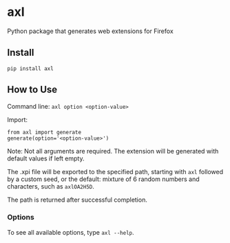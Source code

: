 # axl
Python package that generates web extensions for Firefox

## Install
`pip install axl`

## How to Use
Command line: `axl option <option-value>`

Import:
```
from axl import generate
generate(option='<option-value>')
```
Note: Not all arguments are required. The extension will be generated with default values if left empty.

The .xpi file will be exported to the specified path, starting with `axl` followed by a custom seed, or the default: mixture of 6 random numbers and characters, such as `axlOA2H5D`.

The path is returned after successful completion.

### Options
To see all available options, type `axl --help`.
